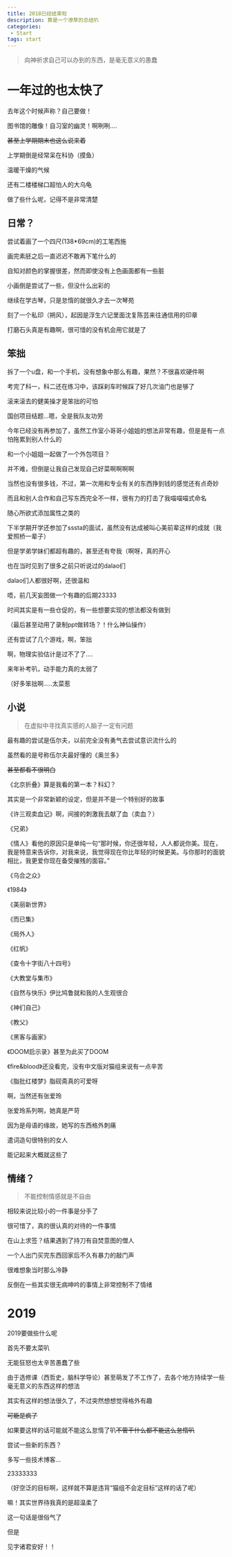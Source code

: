 ```yaml
---
title: 2018已经结束啦
description: 算是一个潦草的总结叭
categories:
 - Start
tags: start
---
```


> 向神祈求自己可以办到的东西，是毫无意义的愚蠢

# 一年过的也太快了

去年这个时候声称？自己要做！

图书馆的雕像！自习室的幽灵！啊咧咧....

~~甚至上学期期末也这么说来着~~

上学期倒是经常呆在科协（摸鱼）

温暖干燥的气候

还有二楼楼梯口超怕人的大乌龟

做了些什么呢，记得不是非常清楚

## 日常？

尝试着画了一个四尺(138*69cm)的工笔西施

画完素胚之后一直迟迟不敢再下笔什么的

自知对颜色的掌握很差，然而即使没有上色画面都有一些脏

小画倒是尝试了一些，但没什么出彩的

继续在学古琴，只是怠惰的就很久才去一次琴苑

刻了一个私印（朔风），起因是浮生六记里面沈复陈芸来往通信用的印章

打磨石头真是有趣啊，很可惜的没有机会用它就是了

## 笨拙

拆了一个u盘，和一个手机，没有想象中那么有趣，果然？不很喜欢硬件啊

考完了科一，科二还在练习中，该踩刹车时候踩了好几次油门也是够了

滚来滚去的健美操才是笨拙的可怕

国创项目结题...嗯，全是我队友功劳

今年已经没有再参加了，虽然工作室小哥哥小姐姐的想法非常有趣，但是是有一点怕拖累到别人什么的

和一个小姐姐一起做了一个外包项目？

并不难，但倒是让我自己发现自己好菜啊啊啊啊

当然也没有很多钱，不过，第一次用和专业有关的东西挣到钱的感觉还有点奇妙

而且和别人合作和自己写东西完全不一样，很有力的打击了我喵喵喵式命名

随心所欲式添加属性之类的

下半学期开学还参加了sssta的面试，虽然没有达成被叫心美前辈这样的成就（我爱照桥一辈子）

但是学弟学妹们都超有趣的，甚至还有夸我（啊呀，真的开心

也在当时见到了很多之前只听说过的dalao们

dalao们人都很好啊，还很温和

唔，前几天妄图做一个有趣的后期23333

时间其实是有一些仓促的，有一些想要实现的想法都没有做到

（最后甚至动用了录制ppt做转场？！什么神仙操作）

还有尝试了几个游戏，啊，笨拙

啊，物理实验估计是过不了了....

来年补考叭，动手能力真的太弱了

（好多笨拙啊.....太菜惹

## 小说

> 在虚拟中寻找真实感的人脑子一定有问题

最有趣的尝试是伍尔夫，以前完全没有勇气去尝试意识流什么的

虽然看的是号称伍尔夫最好懂的《奥兰多》

~~甚至都看不很明白~~

《北京折叠》算是我看的第一本？科幻？

其实是一个非常新颖的设定，但是并不是一个特别好的故事

《许三观卖血记》啊，间接的刺激我去献了血（卖血？）

《兄弟》

《情人》看他的原因只是单纯一句“那时候，你还很年轻，人人都说你美。现在，我是特意来告诉你，对我来说，我觉得现在你比年轻的时候更美。与你那时的面貌相比，我更爱你现在备受摧残的面容。”

《乌合之众》

《1984》

《美丽新世界》

《而已集》

《局外人》

《红帆》

《查令十字街八十四号》

《大教堂与集市》

《自然与快乐》伊比鸠鲁就和我的人生观很合

《神们自己》

《教父》

《黑客与画家》

《DOOM启示录》甚至为此买了DOOM

《fire&blood》还没看完，没有中文版对猫组来说有一点辛苦

《脂批红楼梦》脂砚斋真的可爱呀

啊，当然还有张爱玲

张爱玲系列啊，她真是严苛

因为是母语的缘故，她写的东西格外刺痛

遣词造句很特别的女人

能记起来大概就这些了

## 情绪？

> 不能控制情感就是不自由

相较来说比较小的一件事是分手了

很可惜了，真的很认真的对待的一件事情

在山上求签？结果遇到了持刀有自焚意图的僧人

一个人出门买完东西回家后不久有暴力的敲门声

很难想象当时那么冷静

反倒在一些其实很无病呻吟的事情上非常控制不了情绪

# 2019

2019要做些什么呢

首先不要太菜叭

无能狂怒也太辛苦愚蠢了些

由于选修课（西哲史，脑科学导论）甚至萌发了不工作了，去各个地方持续学一些毫无意义的东西这样的想法

其实有这样的想法很久了，不过突然想想觉得格外有趣

~~可能是疯了~~

如果要这样的话可能就不能这么怠惰了叭~~不管干什么都不能这么怠惰叭~~

尝试一些新的东西？

多写一些技术博客...

23333333

（好空泛的目标啊，这样就不算是违背“猫组不会定目标”这样的话了呢）





嘛！其实世界待我真的是超温柔了

这一句话是很俗气了

但是

见字诸君安好！！



